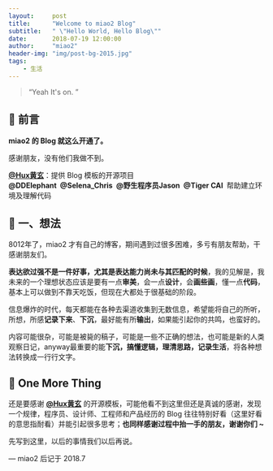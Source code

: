 ```yaml
---
layout:     post
title:      "Welcome to miao2 Blog"
subtitle:   " \"Hello World, Hello Blog\""
date:       2018-07-19 12:00:00
author:     "miao2"
header-img: "img/post-bg-2015.jpg"
tags:
    - 生活
---
```


> “Yeah It's on. ”


## 🐴 前言

**miao2 的 Blog 就这么开通了。**

感谢朋友，没有他们我做不到。

[**@Hux黄玄**](https://weibo.com/huxpro)：提供 Blog 模板的开源项目<br>**@DDElephant&ensp;@Selena_Chris&ensp;@野生程序员Jason&ensp;@Tiger CAI**&ensp;帮助建立环境及理解代码

## 🐴 一、想法

8012年了，miao2 才有自己的博客，期间遇到过很多困难，多亏有朋友帮助，干感谢朋友们。

**表达欲过强不是一件好事，尤其是表达能力尚未与其匹配的时候**，我的见解是，我未来的一个理想状态应该是要有一点**审美**，会一点**设计**，会**画些画**，懂一点**代码**，基本上可以做到不靠天吃饭，但现在大都处于很基础的阶段。

信息爆炸的时代，每天都能在各种去渠道收集到无数信息，希望能将自己的所听，所想，所感**记录下来**、**下沉**，最好能有所**输出**，如果能引起你的共鸣，也蛮好的。

内容可能很杂，可能是被毙的稿子，可能是一些不正确的想法，也可能是新的人类观察日记，anyway最重要的能**下沉，搞懂逻辑，理清思路，记录生活**，将各种想法转换成一行行文字。

## 🐴 One More Thing
还是要感谢  [**@Hux黄玄**](https://weibo.com/huxpro)  的开源模板，可能他看不到这里但还是真诚的感谢，发现一个规律，程序员、设计师、工程师和产品经历的 Blog 往往特别好看（这里好看的意思指耐看）并能引起很多思考；**也同样感谢过程中抬一手的朋友，谢谢你们 ~**


先写到这里，以后的事情我们以后再说。  

— miao2 后记于 2018.7
